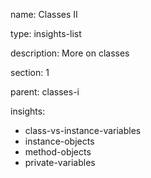 name: Classes II

type: insights-list

description: More on classes

section: 1

parent: classes-i

insights:
  - class-vs-instance-variables
  - instance-objects
  - method-objects
  - private-variables
